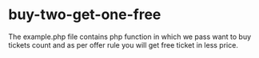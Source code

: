 # buy-two-get-one-free
The example.php file contains php function in which we pass want to buy tickets count and as per offer rule you will get free ticket in less price.
